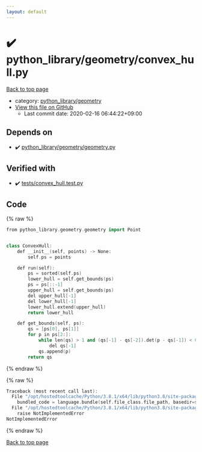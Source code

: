 ```yaml
---
layout: default
---
```


<!-- mathjax config similar to math.stackexchange -->
<script type="text/javascript" async
  src="https://cdnjs.cloudflare.com/ajax/libs/mathjax/2.7.5/MathJax.js?config=TeX-MML-AM_CHTML">
</script>
<script type="text/x-mathjax-config">
  MathJax.Hub.Config({
    TeX: { equationNumbers: { autoNumber: "AMS" }},
    tex2jax: {
      inlineMath: [ ['$','$'] ],
      processEscapes: true
    },
    "HTML-CSS": { matchFontHeight: false },
    displayAlign: "left",
    displayIndent: "2em"
  });
</script>

<script type="text/javascript" src="https://cdnjs.cloudflare.com/ajax/libs/jquery/3.4.1/jquery.min.js"></script>
<script src="https://cdn.jsdelivr.net/npm/jquery-balloon-js@1.1.2/jquery.balloon.min.js" integrity="sha256-ZEYs9VrgAeNuPvs15E39OsyOJaIkXEEt10fzxJ20+2I=" crossorigin="anonymous"></script>
<script type="text/javascript" src="../../../assets/js/copy-button.js"></script>
<link rel="stylesheet" href="../../../assets/css/copy-button.css" />


# :heavy_check_mark: python_library/geometry/convex_hull.py

<a href="../../../index.html">Back to top page</a>

* category: <a href="../../../index.html#bb1189d107afaf50a8d799c22c656ecc">python_library/geometry</a>
* <a href="{{ site.github.repository_url }}/blob/master/python_library/geometry/convex_hull.py">View this file on GitHub</a>
    - Last commit date: 2020-02-16 06:44:22+09:00




## Depends on

* :heavy_check_mark: <a href="geometry.py.html">python_library/geometry/geometry.py</a>


## Verified with

* :heavy_check_mark: <a href="../../../verify/tests/convex_hull.test.py.html">tests/convex_hull.test.py</a>


## Code

<a id="unbundled"></a>
{% raw %}
```cpp
from python_library.geometry.geometry import Point


class ConvexHull:
    def __init__(self, points) -> None:
        self.ps = points

    def run(self):
        ps = sorted(self.ps)
        lower_hull = self.get_bounds(ps)
        ps = ps[::-1]
        upper_hull = self.get_bounds(ps)
        del upper_hull[-1]
        del lower_hull[-1]
        lower_hull.extend(upper_hull)
        return lower_hull

    def get_bounds(self, ps):
        qs = [ps[0], ps[1]]
        for p in ps[2:]:
            while len(qs) > 1 and (qs[-1] - qs[-2]).det(p - qs[-1]) < 0:
                del qs[-1]
            qs.append(p)
        return qs

```
{% endraw %}

<a id="bundled"></a>
{% raw %}
```cpp
Traceback (most recent call last):
  File "/opt/hostedtoolcache/Python/3.8.1/x64/lib/python3.8/site-packages/onlinejudge_verify/docs.py", line 348, in write_contents
    bundled_code = language.bundle(self.file_class.file_path, basedir=self.cpp_source_path)
  File "/opt/hostedtoolcache/Python/3.8.1/x64/lib/python3.8/site-packages/onlinejudge_verify/languages/python.py", line 68, in bundle
    raise NotImplementedError
NotImplementedError

```
{% endraw %}

<a href="../../../index.html">Back to top page</a>

